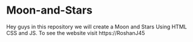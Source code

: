 # Moon-and-Stars
Hey guys in this repository we will create a Moon and Stars Using HTML CSS and JS. To see the website visit https://RoshanJ45
